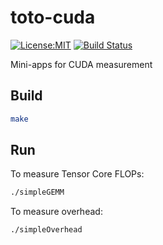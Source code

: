 # toto-cuda
[![License:MIT](https://img.shields.io/badge/License-MIT-yellow.svg)](https://opensource.org/l0icenses/MIT)
[![Build Status](https://travis-ci.org/PointKernel/tensor-core-miniapp.svg?branch=master)](https://travis-ci.org/PointKernel/tensor-core-miniapp)

Mini-apps for CUDA measurement

## Build
```bash
make
```

## Run
To measure Tensor Core FLOPs:
```bash
./simpleGEMM
```

To measure overhead:
```bash
./simpleOverhead
```
